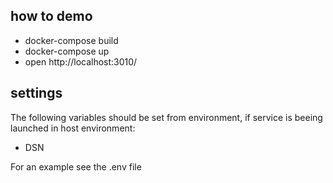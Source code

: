 ## how to demo
* docker-compose build
* docker-compose up
* open http://localhost:3010/

## settings

The following variables should be set from environment, if service is beeing launched in host environment:
- DSN

For an example see the .env file
